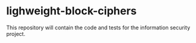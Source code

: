 # lighweight-block-ciphers
This repository will contain the code and tests for the information security project.
